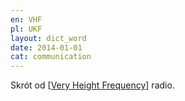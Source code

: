 ```yaml
---
en: VHF
pl: UKF
layout: dict_word
date: 2014-01-01
cat: communication
---
```


Skrót od [[Very Height Frequency](/dict/very-height-frequency.html)] radio.